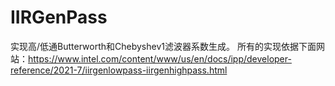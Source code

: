 # IIRGenPass
实现高/低通Butterworth和Chebyshev1滤波器系数生成。
所有的实现依据下面网站：https://www.intel.com/content/www/us/en/docs/ipp/developer-reference/2021-7/iirgenlowpass-iirgenhighpass.html
